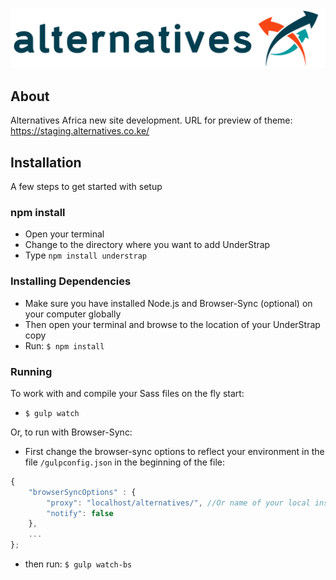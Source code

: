 ![AgroHub Expo](img/logo.svg)

## About

Alternatives Africa new site development.
URL for preview of theme: https://staging.alternatives.co.ke/


## Installation
A few steps to get started with setup

### npm install
- Open your terminal
- Change to the directory where you want to add UnderStrap
- Type `npm install understrap`


### Installing Dependencies
- Make sure you have installed Node.js and Browser-Sync (optional) on your computer globally
- Then open your terminal and browse to the location of your UnderStrap copy
- Run: `$ npm install`

### Running
To work with and compile your Sass files on the fly start:

- `$ gulp watch`

Or, to run with Browser-Sync:

- First change the browser-sync options to reflect your environment in the file `/gulpconfig.json` in the beginning of the file:
```javascript
{
    "browserSyncOptions" : {
        "proxy": "localhost/alternatives/", //Or name of your local installation folder
        "notify": false
    },
    ...
};
```
- then run: `$ gulp watch-bs`


